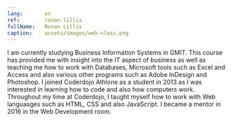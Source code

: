 ```yaml
---
lang:       en
ref:        ronan-lillis
fullName:   Ronan Lillis
caption:    assets/images/web-class.png
---
```


I am currently studying Business Information Systems in GMIT. 
This course has provided me with insight into the IT aspect of business as well as teaching me how to work with Databases, Microsoft tools such as Excel and Access and also various other programs such as Adobe InDesign and Photoshop. 
I joined Coderdojo Athlone as a student in 2013 as I was interested in learning how to code and also how computers work.
Throughout my time at Coderdojo, I taught myself how to work with Web languasges such as HTML, CSS and also JavaScript.
I became a mentor in 2016 in the Web Development room.
